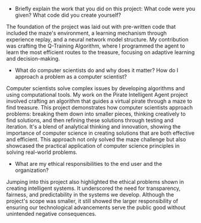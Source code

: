 -   Briefly explain the work that you did on this project: What code were you given? What code did you create yourself?

The foundation of the project was laid out with pre-written code that included the maze's environment, a learning mechanism through experience replay, and a neural network model structure. My contribution was crafting the Q-Training Algorithm, where I programmed the agent to learn the most efficient routes to the treasure, focusing on adaptive learning and decision-making.

-   What do computer scientists do and why does it matter? How do I approach a problem as a computer scientist?

Computer scientists solve complex issues by developing algorithms and using computational tools. My work on the Pirate Intelligent Agent project involved crafting an algorithm that guides a virtual pirate through a maze to find treasure. This project demonstrates how computer scientists approach problems: breaking them down into smaller pieces, thinking creatively to find solutions, and then refining these solutions through testing and iteration. It's a blend of analytical thinking and innovation, showing the importance of computer science in creating solutions that are both effective and efficient. This approach not only solved the maze challenge but also showcased the practical application of computer science principles in solving real-world problems.

-   What are my ethical responsibilities to the end user and the organization?

Jumping into this project also highlighted the ethical problems shown in creating intelligent systems. It underscored the need for transparency, fairness, and predictability in the systems we develop. Although the project's scope was smaller, it still showed the larger responsibility of ensuring our technological advancements serve the public good without unintended negative consequences.
